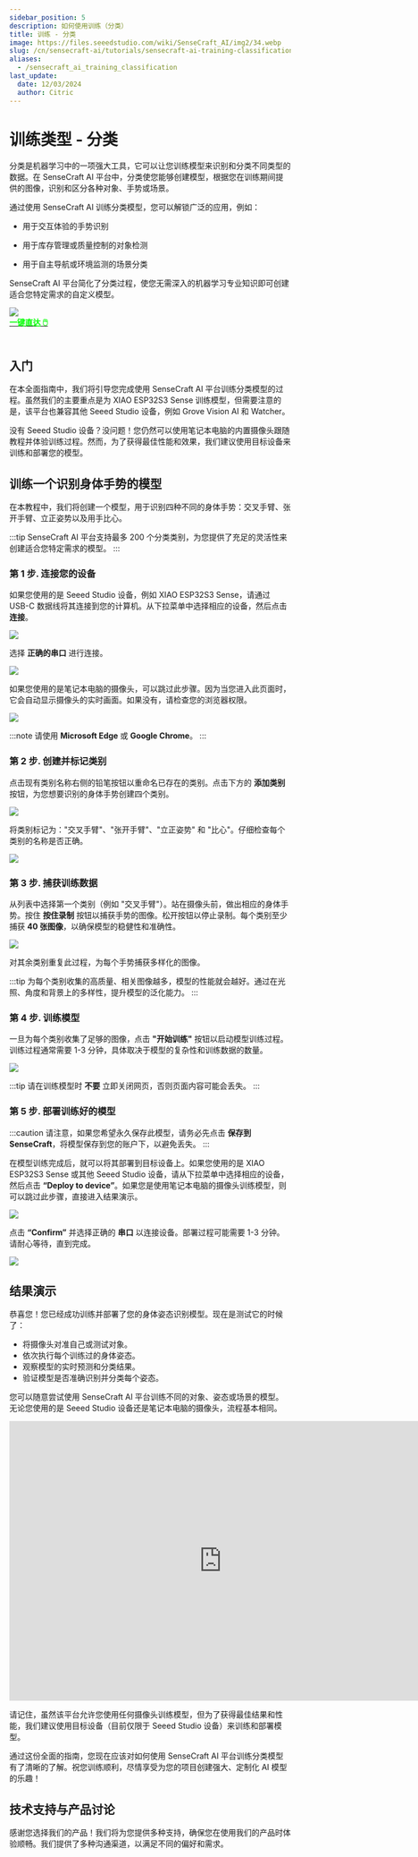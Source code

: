 ```yaml
---
sidebar_position: 5
description: 如何使用训练（分类）
title: 训练 - 分类
image: https://files.seeedstudio.com/wiki/SenseCraft_AI/img2/34.webp
slug: /cn/sensecraft-ai/tutorials/sensecraft-ai-training-classification
aliases:
  - /sensecraft_ai_training_classification
last_update:
  date: 12/03/2024
  author: Citric
---
```


# 训练类型 - 分类

分类是机器学习中的一项强大工具，它可以让您训练模型来识别和分类不同类型的数据。在 SenseCraft AI 平台中，分类使您能够创建模型，根据您在训练期间提供的图像，识别和区分各种对象、手势或场景。

通过使用 SenseCraft AI 训练分类模型，您可以解锁广泛的应用，例如：

- 用于交互体验的手势识别

- 用于库存管理或质量控制的对象检测

- 用于自主导航或环境监测的场景分类

SenseCraft AI 平台简化了分类过程，使您无需深入的机器学习专业知识即可创建适合您特定需求的自定义模型。

<div style={{textAlign:'center'}}><img src="https://files.seeedstudio.com/wiki/SenseCraft_AI/img2/34.png" style={{width:1000, height:'auto'}}/></div>

<div class="get_one_now_container" style={{textAlign: 'center'}}>
    <a class="get_one_now_item" href="https://sensecraft.seeed.cc/ai/#/training">
            <strong><span><font color={'FFFFFF'} size={"4"}>一键直达 🖱️</font></span></strong>
    </a>
</div><br />

## 入门

在本全面指南中，我们将引导您完成使用 SenseCraft AI 平台训练分类模型的过程。虽然我们的主要重点是为 XIAO ESP32S3 Sense 训练模型，但需要注意的是，该平台也兼容其他 Seeed Studio 设备，例如 Grove Vision AI 和 Watcher。

没有 Seeed Studio 设备？没问题！您仍然可以使用笔记本电脑的内置摄像头跟随教程并体验训练过程。然而，为了获得最佳性能和效果，我们建议使用目标设备来训练和部署您的模型。

## 训练一个识别身体手势的模型

在本教程中，我们将创建一个模型，用于识别四种不同的身体手势：交叉手臂、张开手臂、立正姿势以及用手比心。

:::tip
SenseCraft AI 平台支持最多 200 个分类类别，为您提供了充足的灵活性来创建适合您特定需求的模型。
:::

### 第 1 步. 连接您的设备

如果您使用的是 Seeed Studio 设备，例如 XIAO ESP32S3 Sense，请通过 USB-C 数据线将其连接到您的计算机。从下拉菜单中选择相应的设备，然后点击 **连接**。

<div style={{textAlign:'center'}}><img src="https://files.seeedstudio.com/wiki/SenseCraft_AI/img2/35.png" style={{width:1000, height:'auto'}}/></div>

选择 **正确的串口** 进行连接。

<div style={{textAlign:'center'}}><img src="https://files.seeedstudio.com/wiki/SenseCraft_AI/img2/36.png" style={{width:1000, height:'auto'}}/></div>

如果您使用的是笔记本电脑的摄像头，可以跳过此步骤。因为当您进入此页面时，它会自动显示摄像头的实时画面。如果没有，请检查您的浏览器权限。

<div style={{textAlign:'center'}}><img src="https://files.seeedstudio.com/wiki/SenseCraft_AI/img2/37.png" style={{width:1000, height:'auto'}}/></div>

:::note
请使用 **Microsoft Edge** 或 **Google Chrome**。
:::

### 第 2 步. 创建并标记类别

点击现有类别名称右侧的铅笔按钮以重命名已存在的类别。点击下方的 **添加类别** 按钮，为您想要识别的身体手势创建四个类别。

<div style={{textAlign:'center'}}><img src="https://files.seeedstudio.com/wiki/SenseCraft_AI/img2/38.png" style={{width:600, height:'auto'}}/></div>

将类别标记为："交叉手臂"、"张开手臂"、"立正姿势" 和 "比心"。仔细检查每个类别的名称是否正确。

<div style={{textAlign:'center'}}><img src="https://files.seeedstudio.com/wiki/SenseCraft_AI/img2/39.png" style={{width:600, height:'auto'}}/></div>

### 第 3 步. 捕获训练数据

从列表中选择第一个类别（例如 "交叉手臂"）。站在摄像头前，做出相应的身体手势。按住 **按住录制** 按钮以捕获手势的图像。松开按钮以停止录制。每个类别至少捕获 **40 张图像**，以确保模型的稳健性和准确性。

<div style={{textAlign:'center'}}><img src="https://files.seeedstudio.com/wiki/SenseCraft_AI/img2/40.png" style={{width:1000, height:'auto'}}/></div>

对其余类别重复此过程，为每个手势捕获多样化的图像。

:::tip
为每个类别收集的高质量、相关图像越多，模型的性能就会越好。通过在光照、角度和背景上的多样性，提升模型的泛化能力。
:::

### 第 4 步. 训练模型

一旦为每个类别收集了足够的图像，点击 **"开始训练"** 按钮以启动模型训练过程。训练过程通常需要 1-3 分钟，具体取决于模型的复杂性和训练数据的数量。

<div style={{textAlign:'center'}}><img src="https://files.seeedstudio.com/wiki/SenseCraft_AI/img2/41.png" style={{width:1000, height:'auto'}}/></div>

:::tip
请在训练模型时 **不要** 立即关闭网页，否则页面内容可能会丢失。
:::

### 第 5 步. 部署训练好的模型

:::caution
请注意，如果您希望永久保存此模型，请务必先点击 **保存到 SenseCraft**，将模型保存到您的账户下，以避免丢失。
:::

在模型训练完成后，就可以将其部署到目标设备上。如果您使用的是 XIAO ESP32S3 Sense 或其他 Seeed Studio 设备，请从下拉菜单中选择相应的设备，然后点击 **“Deploy to device”**。如果您是使用笔记本电脑的摄像头训练模型，则可以跳过此步骤，直接进入结果演示。

<div style={{textAlign:'center'}}><img src="https://files.seeedstudio.com/wiki/SenseCraft_AI/img2/42.png" style={{width:1000, height:'auto'}}/></div>

点击 **“Confirm”** 并选择正确的 **串口** 以连接设备。部署过程可能需要 1-3 分钟。请耐心等待，直到完成。

<div style={{textAlign:'center'}}><img src="https://files.seeedstudio.com/wiki/SenseCraft_AI/img2/20.png" style={{width:1000, height:'auto'}}/></div>

## 结果演示

恭喜您！您已经成功训练并部署了您的身体姿态识别模型。现在是测试它的时候了：

- 将摄像头对准自己或测试对象。
- 依次执行每个训练过的身体姿态。
- 观察模型的实时预测和分类结果。
- 验证模型是否准确识别并分类每个姿态。

您可以随意尝试使用 SenseCraft AI 平台训练不同的对象、姿态或场景的模型。无论您使用的是 Seeed Studio 设备还是笔记本电脑的摄像头，流程基本相同。

<div class="table-center">
<iframe width="760" height="500" src="https://files.seeedstudio.com/wiki/SenseCraft_AI/img2/result.mp4?autoplay=0" scrolling="no" border="0" frameborder="no" framespacing="0" allowfullscreen="true"> </iframe>
</div>

请记住，虽然该平台允许您使用任何摄像头训练模型，但为了获得最佳结果和性能，我们建议使用目标设备（目前仅限于 Seeed Studio 设备）来训练和部署模型。

通过这份全面的指南，您现在应该对如何使用 SenseCraft AI 平台训练分类模型有了清晰的了解。祝您训练顺利，尽情享受为您的项目创建强大、定制化 AI 模型的乐趣！

## 技术支持与产品讨论

感谢您选择我们的产品！我们将为您提供多种支持，确保您在使用我们的产品时体验顺畅。我们提供了多种沟通渠道，以满足不同的偏好和需求。

<div class="button_tech_support_container">
<a href="https://forum.seeedstudio.com/" class="button_forum"></a>
<a href="https://www.seeedstudio.com/contacts" class="button_email"></a>
</div>

<div class="button_tech_support_container">
<a href="https://discord.gg/eWkprNDMU7" class="button_discord"></a>
<a href="https://github.com/Seeed-Studio/wiki-documents/discussions/69" class="button_discussion"></a>
</div>